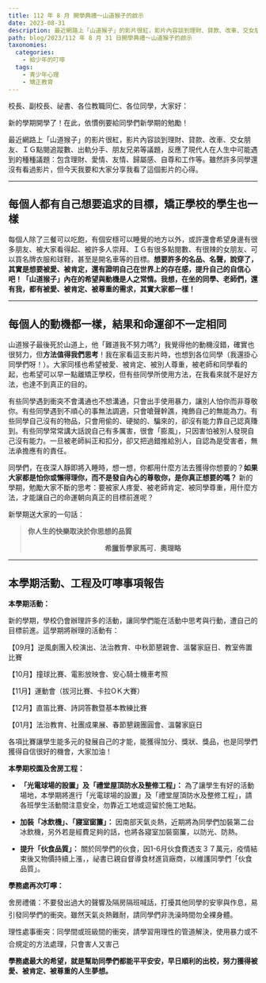 ```yaml
---
title: 112 年 8 月 開學典禮～山道猴子的啟示
date: 2023-08-31
description: 最近網路上「山道猴子」的影片很紅，影片內容談到理財、貸款、改車、交女朋友、ＩＧ點閱追蹤數、出軌分手、朋友兄弟等議題，反應了現代人在人生中可能遇到的種種議題：包含理財、愛情、友情、歸屬感、自尊和工作等。雖然許多同學還沒有看過影片，但今天我要和大家分享我看了這個影片的心得。
path: blog/2023/112 年 8 月 31 日開學典禮～山道猴子的啟示
taxonomies:
  categories: 
    - 給少年的叮嚀
  tags: 
    - 青少年心理
    - 矯正教育
---
```

校長、副校長、祕書、各位教職同仁、各位同學，大家好：

新的學期開學了！在此，依慣例要給同學們新學期的勉勵！

最近網路上「山道猴子」的影片很紅，影片內容談到理財、貸款、改車、交女朋友、ＩＧ點閱追蹤數、出軌分手、朋友兄弟等議題，反應了現代人在人生中可能遇到的種種議題：包含理財、愛情、友情、歸屬感、自尊和工作等。雖然許多同學還沒有看過影片，但今天我要和大家分享我看了這個影片的心得。
<!-- more -->
---
## **每個人都有自己想要追求的目標，矯正學校的學生也一樣**

每個人除了三餐可以吃飽，有個安穩可以睡覺的地方以外，或許還會希望身邊有很多朋友、被大家看得起、被許多人崇拜、ＩＧ有很多點閱數、有很辣的女朋友、可以買名牌衣服和球鞋，甚至是開名車等的目標。**想要許多的名品、名聲，說穿了，其實是想要被愛、被肯定，還有證明自己在世界上的存在感，提升自己的自信心吧！「山道猴子」內在的希望與動機是人之常情。我想，在坐的同學、老師們，還有我，都有被愛、被肯定、被尊重的需求，其實大家都一樣！**

---
## **每個人的動機都一樣，結果和命運卻不一定相同**

山道猴子最後死於山道上，他「難道我不努力嗎?」我覺得他的動機沒錯，確實也很努力，但**方法值得我們思考**！我在家看這支影片時，也想到各位同學（我還掛心同學們呀！）。大家同樣也希望被愛、被肯定、被別人尊重，被老師和同學看的起，也希望可以早一點離矯正學校，但有些同學所使用方法，在我看來就不是好方法，也達不到真正的目的。

有些同學遇到衝突不會溝通也不想溝通，只會出手使用暴力，讓別人怕你而非尊敬你。有些同學遇到不順心的事無法調適，只會嗆聲幹譙，掩飾自己的無能為力。有些同學自己沒有的物品，只會用偷的、硬拗的、騙來的，卻沒有能力靠自己認真賺到。有些同學常常講大話說自己有多厲害，很會「膨風」，只因害怕被別人發現自己沒有能力。一旦被老師糾正和扣分，卻又把過錯推給別人，自認為是受害者，無法承擔應有的責任。

同學們，在夜深人靜即將入睡時，想一想，你都用什麼方法去獲得你想要的？**如果大家都是怕你或懶得理你，而不是發自內心的尊敬你，是你真正想要的嗎？** 新的學期，勉勵大家不斷的思考：要被家人疼愛、被老師肯定、被同學尊重，用什麼方法，才能讓自己的命運朝向真正的目標前進呢？

新學期送大家的一句話：
> **你人生的快樂取決於你思想的品質
> <br><div align="center">希臘哲學家馬可．奧理略**</div>

---
## **本學期活動、工程及叮嚀事項報告**

**本學期活動：**

新的學期，學校仍會辦理許多的活動，讓同學們能在活動中思考與行動，遭自己的目標前進。這學期將辦理的活動有：

【09月】逆風劇團入校演出、法治教育、中秋節懇親會、溫馨家庭日、教室佈置比賽

【10月】撞球比賽、電影放映會、安心騎士機車考照

【11月】運動會（拔河比賽、卡拉OＫ大賽）

【12月】直笛比賽、詩詞答數暨基本教練比賽

【01月】法治教育、社團成果展、春節懇親團圓會、溫馨家庭日

各項比賽讓學生能多元的發展自己的才能，能獲得加分、獎狀、獎品，也是同學們獲得自信很好的機會，大家加油！

**本學期校園及舍房工程：**

- **「光電球場的設置」及「禮堂屋頂防水及整修工程」：** 為了讓學生有好的活動場地，本學期將進行「光電球場的設置」及「禮堂屋頂防水及整修工程」，請各班學生活動間注意安全，勿靠近工地或逗留於施工地點。

- **加裝「冰飲機」、「寢室窗簾」：** 因南部天氣炎熱，近期將為同學們加裝第二台冰飲機，另外若是經費足夠的話，也將各寢室加裝窗簾，以防光、防熱。

- **提升「伙食品質」：** 關於同學們的伙食，因1-6月伙食費透支３７萬元，疫情結束後又物價持續上漲，，祕書已親自督導食材進貨廠商，以維護同學們「伙食品質」。

**學務處再次叮嚀：**

舍房禮儀：不要發出過大的聲響及隔房隔班喊話，打擾其他同學的安寧與作息，易引發同學們的衝突。雖然天氣炎熱難耐，請同學們非洗澡時間勿全裸身體。

理性處事衝突：同學間或班級間的衝突，請學習用理性的管道解決，使用暴力或不合規定的方法處理，只會害人又害己

**學務處最大的希望，就是幫助同學們都能平平安安，早日順利的出校，努力獲得被愛、被肯定、被尊重的人生夢想。**